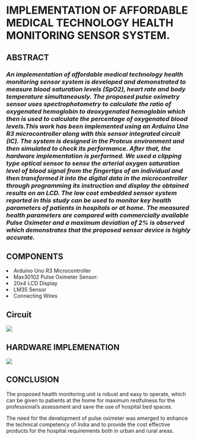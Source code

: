 
<h1>IMPLEMENTATION OF AFFORDABLE MEDICAL TECHNOLOGY HEALTH MONITORING SENSOR SYSTEM.</h1>

<h2><strong>ABSTRACT </strong></h2>

<h3><i>An implementation of affordable medical technology health monitoring sensor system is developed and demonstrated to measure blood saturation levels (SpO2), heart rate and body temperature simultaneously. The proposed pulse oximetry sensor uses spectrophotometry to calculate the ratio of oxygenated hemoglobin to deoxygenated hemoglobin which then is used to calculate the percentage of oxygenated blood levels.This work has been implemented using an Arduino Uno R3 microcontroller along with this sensor integrated circuit (IC). The system is designed in the Proteus environment and then simulated to check its performance. After that, the hardware implementation is performed. We used a clipping type optical sensor to sense the arterial oxygen saturation level of blood signal from the fingertips of an individual and then transformed it into the digital data in the microcontroller through programming its instruction and display the obtained results on an LCD. The low cost embedded sensor system reported in this study can be used to monitor key health parameters of patients in hospitals or at home. The measured health parameters are compared with commercially available Pulse Oximeter and a maximum deviation of 2% is observed which demonstrates that the proposed sensor device is highly accurate.</h3></i>

<h2><strong>COMPONENTS</strong></h2>
<li>Arduino Uno R3 Microcontroller</li>
<li>Max30102 Pulse Oximeter Sensor:</li>
<li>20x4 LCD Display</li>
<li>LM35 Sensor</li>
<li>Connecting Wires</li>

<h2><strong>Circuit</strong></h2>
<img src ="https://user-images.githubusercontent.com/82873290/154301806-84353dc1-a267-4e4a-af39-1119404a4934.SVG"> </img>

<h2><strong>HARDWARE IMPLEMENATION</strong></h2>
<img src ="https://user-images.githubusercontent.com/82873290/154308486-3edd1b99-9bdf-4674-ac76-77a576da36fb.png"> </img>

<h2><strong>CONCLUSION</strong></h2>
The proposed health monitoring unit  is robust and easy to operate, which can be given to patients at the home for maximum restfulness for the professional’s assessment and save the use of hospital bed spaces.

The need for the development of pulse oximeter was emerged to enhance the technical competency of India and to provide the cost effective products for the hospital requirements both in urban and rural areas.




